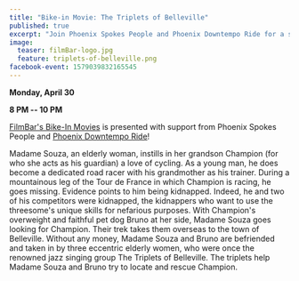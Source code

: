 ```yaml
---
title: "Bike-in Movie: The Triplets of Belleville"
published: true
excerpt: "Join Phoenix Spokes People and Phoenix Downtempo Ride for a screening of The Triplets of Belleville"
image:
  teaser: filmBar-logo.jpg
  feature: triplets-of-belleville.png
facebook-event: 1579039832165545
---
```


**Monday, April 30**

**8 PM -- 10 PM**

[FilmBar's Bike-In Movies](https://thefilmbarphx.com/movie/the-triplets-of-belleville-bike-in-movies) is presented with support from Phoenix Spokes People and [Phoenix Downtempo Ride](http://downtempo.bike)!

Madame Souza, an elderly woman, instills in her grandson Champion (for who she acts as his guardian) a love of cycling. As a young man, he does become a dedicated road racer with his grandmother as his trainer. During a mountainous leg of the Tour de France in which Champion is racing, he goes missing. Evidence points to him being kidnapped. Indeed, he and two of his competitors were kidnapped, the kidnappers who want to use the threesome's unique skills for nefarious purposes. With Champion's overweight and faithful pet dog Bruno at her side, Madame Souza goes looking for Champion. Their trek takes them overseas to the town of Belleville. Without any money, Madame Souza and Bruno are befriended and taken in by three eccentric elderly women, who were once the renowned jazz singing group The Triplets of Belleville. The triplets help Madame Souza and Bruno try to locate and rescue Champion.
